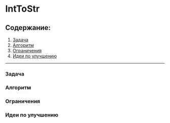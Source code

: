 # IntToStr

## Содержание:

1. [Задача]()
2. [Алгоритм]()
3. [Ограничения]()
4. [Идеи по улучшению]()

---

### Задача

### Алгоритм

### Ограничения

### Идеи по улучшению
